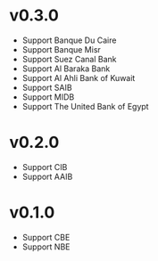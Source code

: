 # v0.3.0
- Support Banque Du Caire
- Support Banque Misr
- Support Suez Canal Bank
- Support Al Baraka Bank
- Support Al Ahli Bank of Kuwait
- Support SAIB
- Support MIDB
- Support The United Bank of Egypt

# v0.2.0
- Support CIB
- Support AAIB

# v0.1.0
- Support CBE
- Support NBE
